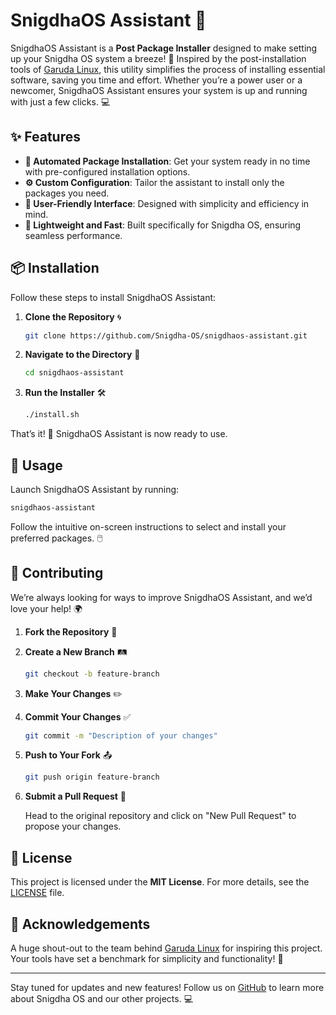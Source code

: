 # SnigdhaOS Assistant 🚀

SnigdhaOS Assistant is a **Post Package Installer** designed to make setting up your Snigdha OS system a breeze! 🌟 Inspired by the post-installation tools of [Garuda Linux](https://garudalinux.org/), this utility simplifies the process of installing essential software, saving you time and effort. Whether you’re a power user or a newcomer, SnigdhaOS Assistant ensures your system is up and running with just a few clicks. 💻

## ✨ Features

- **🚀 Automated Package Installation**: Get your system ready in no time with pre-configured installation options.
- **⚙️ Custom Configuration**: Tailor the assistant to install only the packages you need.
- **🎨 User-Friendly Interface**: Designed with simplicity and efficiency in mind.
- **💾 Lightweight and Fast**: Built specifically for Snigdha OS, ensuring seamless performance.

## 📦 Installation

Follow these steps to install SnigdhaOS Assistant:

1. **Clone the Repository** 🌀

   ```bash
   git clone https://github.com/Snigdha-OS/snigdhaos-assistant.git
   ```

2. **Navigate to the Directory** 📂

   ```bash
   cd snigdhaos-assistant
   ```

3. **Run the Installer** 🛠️

   ```bash
   ./install.sh
   ```

That’s it! 🎉 SnigdhaOS Assistant is now ready to use.

## 🚀 Usage

Launch SnigdhaOS Assistant by running:

```bash
snigdhaos-assistant
```

Follow the intuitive on-screen instructions to select and install your preferred packages. 🖱️

## 🤝 Contributing

We’re always looking for ways to improve SnigdhaOS Assistant, and we’d love your help! 🌍

1. **Fork the Repository** 🍴
2. **Create a New Branch** 🛤️

   ```bash
   git checkout -b feature-branch
   ```

3. **Make Your Changes** ✏️
4. **Commit Your Changes** ✅

   ```bash
   git commit -m "Description of your changes"
   ```

5. **Push to Your Fork** 📤

   ```bash
   git push origin feature-branch
   ```

6. **Submit a Pull Request** 🔄

   Head to the original repository and click on "New Pull Request" to propose your changes.

## 📜 License

This project is licensed under the **MIT License**. For more details, see the [LICENSE](LICENSE) file.

## 🙌 Acknowledgements

A huge shout-out to the team behind [Garuda Linux](https://garudalinux.org/) for inspiring this project. Your tools have set a benchmark for simplicity and functionality! 🌟

---

Stay tuned for updates and new features! Follow us on [GitHub](https://github.com/Snigdha-OS) to learn more about Snigdha OS and our other projects. 💻

